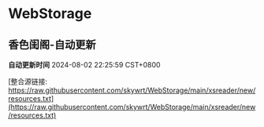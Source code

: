 # WebStorage

## 香色闺阁-自动更新

**自动更新时间** 2024-08-02 22:25:59 CST+0800

[整合源链接: https://raw.githubusercontent.com/skywrt/WebStorage/main/xsreader/new/resources.txt](https://raw.githubusercontent.com/skywrt/WebStorage/main/xsreader/new/resources.txt)
